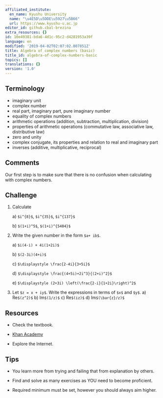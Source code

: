 ```yaml
---
affiliated_institute:
  en_name: Kyushu University
  name: "\u4E5D\u5DDE\u5927\u5B66"
  url: https://www.kyushu-u.ac.jp
editor_id: github.cbal-brezina
extra_resources: {}
id: 10e49381-bda6-4d1c-95c2-d4281953a39f
language: en
modified: '2019-04-02T02:07:02.807851Z'
title: Algebra of complex numbers (basic)
title_id: algebra-of-complex-numbers-basic
topics: []
translations: {}
version: '1.0'
---
```


## Terminology 
- imaginary unit
- complex number
- real part, imaginary part, pure imaginary number
- equality of complex numbers
- arithmetic operations (addition, subtraction, multiplication, division)
- properties of arithmetic operations (commutative law, associative law, distributive law)
- zero and unity
- complex conjugate, its properties and relation to real and imaginary part
- inverses (additive, multiplicative, reciprocal)

## Comments

Our first step is to make sure that there is no confusion when calculating with complex numbers.

## Challenge



1.  Calculate

    a) `$i^{8}$`,   `$i^{35}$`,  `$i^{137}$`

    b) `$(1+i)^5$`, `$(1+i)^{5404}$`

2. Write the given number in the form `$a+ ib$`.

   a)  `$i(4-i) + 4i(1+2i)$`

   b) `$(2-3i)(4+i)$`

   c) `$\displaystyle \frac{2-4i}{3+5i}$`

   d) `$\displaystyle \frac{(4+5i)+2i^3}{(2+i)^2}$`

   e) `$\displaystyle (2+3i) \left(\frac{2-i}{1+2i}\right)^2$`
3. Let `$z = x + iy$`. Write the expressions in terms of `$x$` and `$y$`.
   a) Re`$(z^2)$`
   b) Im`$(1/z)$`
   c) Re`$(iz)$`
   d) Im`$(\bar{z}/z)$`



## Resources

- Check the textbook.

- [Khan Academy](https://www.khanacademy.org/math/precalculus/imaginary-and-complex-numbers)

- Explore the Internet.


## Tips


- You learn more from trying and failing that from  explanation by others.

- Find and solve as many exercises as YOU need to become proficient.

- Required minimum must be set, however you should always aim higher.






